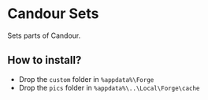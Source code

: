 # Candour Sets

Sets parts of Candour.

## How to install?

* Drop the `custom` folder in `%appdata%\Forge`
* Drop the `pics` folder in `%appdata%\..\Local\Forge\cache`
